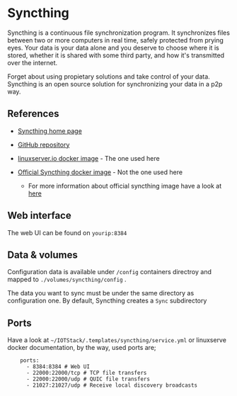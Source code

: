 # Syncthing

Syncthing is a continuous file synchronization program. It synchronizes files between two or more computers in real time, safely protected from prying eyes. Your data is your data alone and you deserve to choose where it is stored, whether it is shared with some third party, and how it's transmitted over the internet.

Forget about using propietary solutions and take control of your data. Syncthing is an open source solution for synchronizing your data in a p2p way. 

## References

- [Syncthing home page](https://syncthing.net/)
- [GitHub repository](https://github.com/syncthing/syncthing)
- [linuxserver.io docker image](https://docs.linuxserver.io/images/docker-syncthing) - The one used here
- [Official Syncthing docker image](https://hub.docker.com/r/syncthing/syncthing) - Not the one used here

    - For more information about official syncthing image have a look at [here](https://github.com/syncthing/syncthing/blob/main/README-Docker.md) 
  
## Web interface

The web UI can be found on  `yourip:8384`

## Data & volumes

Configuration data is available under `/config` containers directroy and mapped to `./volumes/syncthing/config` . 

The data you want to sync must be under the same directory as configuration one. By default, Syncthing creates a `Sync` subdirectory

## Ports

Have a look at `~/IOTStack/.templates/syncthing/service.yml` or linuxserve docker documentation, by the way, used ports are; 

```      
    ports:
      - 8384:8384 # Web UI
      - 22000:22000/tcp # TCP file transfers
      - 22000:22000/udp # QUIC file transfers
      - 21027:21027/udp # Receive local discovery broadcasts
```   
   
      
